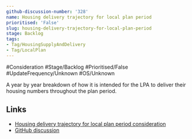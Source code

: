 ```yaml
---
github-discussion-number: '328'
name: Housing delivery trajectory for local plan period
prioritised: 'False'
slug: housing-delivery-trajectory-for-local-plan-period
stage: Backlog
tags:
- Tag/HousingSupplyAndDelivery
- Tag/LocalPlan
---
```


#Consideration #Stage/Backlog #Prioritised/False #UpdateFrequency/Unknown #OS/Unknown

A year by year breakdown of how it is intended for the LPA to deliver their housing numbers throughout the plan period.

## Links

* [Housing delivery trajectory for local plan period consideration](https://design.planning.data.gov.uk/planning-consideration/housing-delivery-trajectory-for-local-plan-period)
* [GitHub discussion](https://github.com/digital-land/data-standards-backlog/discussions/328)